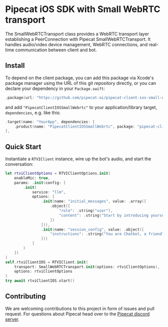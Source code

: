 # Pipecat iOS SDK with Small WebRTC transport

The SmallWebRTCTransport class provides a WebRTC transport layer establishing a PeerConnection with Pipecat SmallWebRTCTransport. 
It handles audio/video device management, WebRTC connections, and real-time communication between client and bot.

## Install

To depend on the client package, you can add this package via Xcode's package manager using the URL of this git repository directly, or you can declare your dependency in your `Package.swift`:

```swift
.package(url: "https://github.com/pipecat-ai/pipecat-client-ios-small-webrtc.git", from: "0.0.1"),
```

and add `"PipecatClientIOSSmallWebrtc"` to your application/library target, `dependencies`, e.g. like this:

```swift
.target(name: "YourApp", dependencies: [
    .product(name: "PipecatClientIOSSmallWebrtc", package: "pipecat-client-ios-small-webrtc")
],
```

## Quick Start

Instantiate a `RTVIClient` instance, wire up the bot's audio, and start the conversation:

```swift
let rtviClientOptions = RTVIClientOptions.init(
    enableMic: true,
    params: .init(config: [
        .init(
            service: "llm",
            options: [
                .init(name: "initial_messages", value: .array([
                    .object([
                        "role": .string("user"),
                        "content": .string("Start by introducing yourself.")
                    ])
                ])),
                .init(name: "session_config", value: .object([
                    "instructions": .string("You are Chatbot, a friendly, helpful robot.")
                ]))
            ]
        )
    ])
)
self.rtviClientIOS = RTVIClient.init(
    transport: SmallWebRTCTransport.init(options: rtviClientOptions),
    options: rtviClientOptions
)
try await rtviClientIOS.start()
```

## Contributing

We are welcoming contributions to this project in form of issues and pull request. For questions about Pipecat head over to the [Pipecat discord server](https://discord.gg/pipecat).

